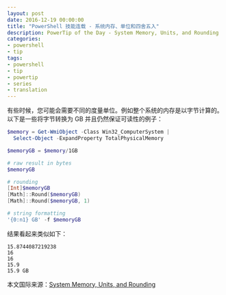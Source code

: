 ```yaml
---
layout: post
date: 2016-12-19 00:00:00
title: "PowerShell 技能连载 - 系统内存、单位和四舍五入"
description: PowerTip of the Day - System Memory, Units, and Rounding
categories:
- powershell
- tip
tags:
- powershell
- tip
- powertip
- series
- translation
---
```

有些时候，您可能会需要不同的度量单位。例如整个系统的内存是以字节计算的。以下是一些将字节转换为 GB 并且仍然保证可读性的例子：

```powershell
$memory = Get-WmiObject -Class Win32_ComputerSystem | 
  Select-Object -ExpandProperty TotalPhysicalMemory

$memoryGB = $memory/1GB

# raw result in bytes
$memoryGB

# rounding
[Int]$memoryGB
[Math]::Round($memoryGB)
[Math]::Round($memoryGB, 1)

# string formatting
'{0:n1} GB' -f $memoryGB
```

结果看起来类似如下：


    15.8744087219238
    16
    16
    15.9
    15.9 GB

<!--more-->
本文国际来源：[System Memory, Units, and Rounding](http://community.idera.com/powershell/powertips/b/tips/posts/system-memory-units-and-rounding)
